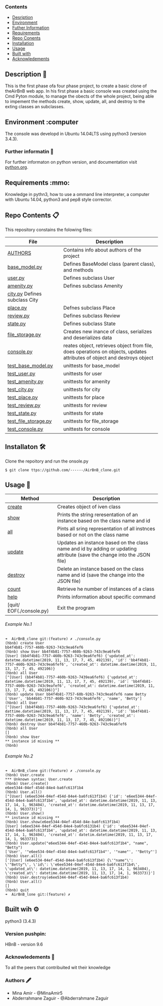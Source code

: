 ### Contents

- [Desription](#Description)
- [Environment](#Environment)
- [Futher Information](#Furtherinformation)
- [Requirements](#Requirements)
- [Repo Conents](#FileContents)
- [Installation](#Installation)
- [Usage](#sage)
- [Built with](#Built-with)
- [Acknowledements](#Acknowedgements)

## Description :page_facing_up:
This is the first phase ofa four phase project, to create a basic clone of theAirBnB web app. In his first phase a basic console was created using the Cmd Pyton module, to manage the obects of the whole project, being able to impement the methods create, show, update, all, and destroy to the exting classes an subclasses.


## Environment :computer
The console was developd in Ubuntu 14.04LTS using python3 (version 3.4.3).

### Further informatin :bookmark_tabs:
For further informaton on python version, and documentation visit [python.org](https://www.python.org/).

## Requirements :mmo:
Knowledge in pythn3, how to use a ommand line interpreter, a computer with Ubuntu 14.04, python3 and pep8 style corrector.

## Repo Contents :clipboard:
This repository constains the folowing files:

|   **File**   |   **Description**   |
| -------------- | --------------------- |
|[AUTHORS](./AUTHORS) | Contains info about authors of the project |
|[base_model.py](./models/base_model.py) | Defines BaseModel class (parent class), and methods |
|[user.py](./models/user.py) | Defines subclass User |
|[amenity.py](./models/amenity.py) | Defines subclass Amenity |
|[city.py](./models/city.py) Defines subclass City |
|[place.py](./models/place.y)| Defnes subclass Place |
|[review.py](./model/review.py) | Defines subclass Review |
|[state.py](./model/statepy) | Defines subclass State |
|[file_storage.py](./modelsengine/fie_storage.py) | Creates new inance of class, serializes and deserializes data |
|[console.py](./console.py) | reates object, retrieves object from file, does operations on objects, updates attributes of object and destroys object |
|[test_base_model.py](./teststest_models/test_base_model.py) | unittests for base_model |
|[test_user.py](./tests/testmodels/test_user.py) | unittests for user |
|[test_amenity.py](./tests/tet_moels/test_amenity.py) | unittests for amenity |
|[test_city.py](./tests/test_md\els/test_city.py) | unittests for city |
|[test_place.py](./test/test_models/test_place.py) | unittests for place |
|[test_review.py](./test/test_dels/test_review.py) | unittests for review |
|[test_state.py](./tests/test_odels/test_state.py) | unittests for state |
|[test_file_storage.py](./teststest_models/test_engine/test_file_storage.py) | unittests for file_storage |
|[test_console.py](./tests/test_console.py) | unittests for console |


## Installaton :hammer_and_wrench:
Clone the repoitory and run the onsole.py
```
$ git clone ttps://github.com/------/AirBnB_clone.git
```

## Usage :wrench:

|   **Method**   |   **Description**   |
| -------------- | --------------------- |
|[create](./console.py) | Creates object of iven class |
|[show](./console.py) | Prints the string reresentation of an instance based on the class name and id |
|[all](./console.py) | Pints all sring representation of all instnces based or not on the class name |
|[update](/console.py) | Updates an instance based on the class name and id by adding or updating attribute (save the change into the JSON file) |
|[destroy](./console.py)| Delete an instance based on the class name and id (save the change into the JSON file) |
|[count](./console.py)| Retrieve he number of instances of a class |
|[help](./conole.py)| Prints information about specific command |
|[quit/ EOF(./console.py)| Exit the program |

###### Example No.1

```
➜  AirBnB_clone git:(feature) ✗ ./console.py
(hbnb) create User
bb4f4b81-7757-460b-9263-743c9ea6fef6
(hbnb) show User bb4f4b81-7757-460b-9263-743c9ea6fef6
[User] (bb4f4b81-7757-460b-9263-743c9ea6fef6) {'updated_at': datetme.datetime(2019, 11, 13, 17, 7, 45, 492139), 'id': 'bb4f4b81-7757-460b-9263-743c9ea6fef6', 'created_at': datetime.daetime(2019, 11, 13, 17, 7, 45, 492106)}
(hbnb) all User
["[User] (bb4f4b81-7757-460b-9263-7439ea6fef6) {'updated_at': datetime.datetime(2019, 11, 13, 17, 7, 45, 492139), 'id': 'bb4f4b81-7757-460b-9263-743c9eafef6', 'created_at': datetime.daetime(2019, 11, 13, 17, 7, 45, 492106)}"]
(hbnb) update User bb4f4b81-7757-60b-9263-743c9ea6fef6 name Betty
['User', 'bb44b81-7757-460b-923-743c9ea6fef6', 'name', 'Betty']
(hbnb) all User
["[User] (bb4f4b81-7757-460b-9263-743c9ea6fef6) {'updated_at': dattime.datetime(2019, 11, 13, 17, 7, 45, 492139), 'id': 'bb4f4b81-7757-460b-9263-743c9ea6fef6', 'name': 'Betty', 'created_at': datetime.datetime(2019, 11, 13, 17, 7, 45, 492106)}"]
(hbnb) destroy User bb4f4b81-7757-460b-9263-743c9ea6fef6
(hbnb) all User
[]
(hbnb) show User
** instance id missing **
(hbnb)

```

###### Example No.2

```
➜  AirBnB_clone git:(feature) ✗ ./console.py
(hbnb) User.create
*** Unknown syntax: User.create
(hbnb) User.create()
e6ee5344-04ef-454d-84e4-ba6fc613f1b4
(hbnb) User.all()
["[User] (e6ee5344-04ef-454d-84e4-ba6fc613f1b4) {'id': 'e6ee5344-04ef-454d-84e4-ba6fc613f1b4', 'updated_at': datetime.datetime(2019, 11, 13, 17, 14, 1, 963404), 'created_at': datetime.datetime(2019, 11, 13, 17, 14, 1, 963373)}"]
(hbnb) User.show()
** instance id missing **
(hbnb) User.show(e6ee5344-04ef-454d-84e-ba6fc613f1b4)
[User] (e6ee5344-04ef-454d-84e4-ba6fc6131b4) {'id': 'e6ee5344-04ef-454d-84e4-ba6fc613f1b4', 'updated_at': datetime.datetime(2019, 11, 13, 17, 14, 1, 963404), 'created_at': datetim.datetime(2019, 11, 13, 17, 14, 1, 963373)}
(hbnb) User.update("e6ee5344-04ef-454d-84e4-ba6fc613f1b4", "name", "Betty")
['User', '"e6ee534-04ef-454d-84e4-ba6fc613f1b4"', '"name"', '"Betty"']
(hbnb) User.all()
['[User] (e6ee534-04ef-454d-84e4-ba6fc613f1b4) {\'"name"\': \'"Betty"\', \'id\': \'e6ee5344-04ef-454d-84e4-ba6fc613f1b4\', \'updated_at\': datetime.datetime(2019, 11, 13, 17, 14, 1, 963404), \'created_at\': datetime.datetime(2019, 11, 13, 17, 14, 1, 963373)}']
(hbnb) User.destroy(e6ee5344-04ef-454d-84e4-ba6fc613f1b4)
(hbnb) User.all()
[]
(hbnb) quit
➜  AirBnB_lone git:(feature) ✗

```

## Built wih :gear:
python3 (3.4.3)

### Version pushpin:
HBnB - version 9.6

### Acknowledements :raised_hands:
To all the peers that contribuited wit their knowledge

### Authors :fountain_pen:
* Mina Amir - @MinaAmir5
* Abderrahmane Zaguir - @Abderrahmane Zaguir
